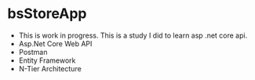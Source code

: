 # bsStoreApp

- This is work in progress. This is a study I did to learn asp .net core api.
- Asp.Net Core Web API 
- Postman
- Entity Framework
- N-Tier Architecture
